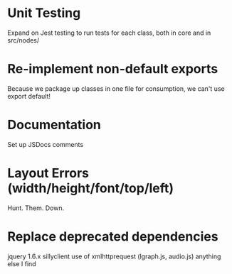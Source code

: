 
# Unit Testing

Expand on Jest testing to run tests for each class, both in core and in src/nodes/

# Re-implement non-default exports

Because we package up classes in one file for consumption, we can't use export default!

# Documentation

Set up JSDocs comments

# Layout Errors (width/height/font/top/left)

Hunt.  Them.  Down.

# Replace deprecated dependencies

jquery 1.6.x
sillyclient
use of xmlhttprequest (lgraph.js, audio.js)
anything else I find

